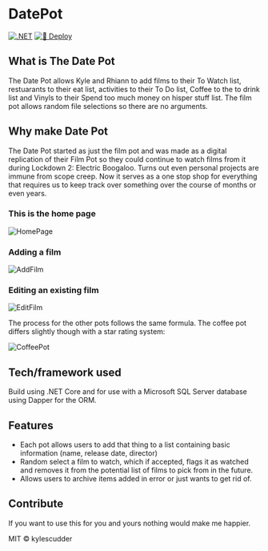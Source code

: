 # DatePot

[![.NET](https://github.com/kylescudder/DatePot/actions/workflows/dotnet.yml/badge.svg)](https://github.com/kylescudder/DatePot/actions/workflows/dotnet.yml)
[![🚀 Deploy](https://github.com/kylescudder/DatePot/actions/workflows/main.yml/badge.svg)](https://github.com/kylescudder/DatePot/actions/workflows/main.yml)

## What is The Date Pot
The Date Pot allows Kyle and Rhiann to add films to their To Watch list, restuarants to their eat list, activities to their To Do list, Coffee to the to drink list and Vinyls to their Spend too much money on hisper stuff list.
The film pot allows random file selections so there are no arguments.

## Why make Date Pot
The Date Pot started as just the film pot and was made as a digital replication of their Film Pot so they could continue to watch films from it during Lockdown 2: Electric Boogaloo. Turns out even personal projects are immune from scope creep.
Now it serves as a one stop shop for everything that requires us to keep track over something over the course of months or even years.

### This is the home page
![HomePage](https://i.imgur.com/VJnCxf9.png)

### Adding a film
![AddFilm](https://i.imgur.com/8b6fL0P.png)

### Editing an existing film
![EditFilm](https://i.imgur.com/znTsnvs.png)

The process for the other pots follows the same formula. The coffee pot differs slightly though with a star rating system:

![CoffeePot](https://i.imgur.com/kDnLqD9.png)

## Tech/framework used
Build using .NET Core and for use with a Microsoft SQL Server database using Dapper for the ORM.

## Features
- Each pot allows users to add that thing to a list containing basic information (name, release date, director)
- Random select a film to watch, which if accepted, flags it as watched and removes it from the potential list of films to pick from in the future.
- Allows users to archive items added in error or just wants to get rid of.

## Contribute
If you want to use this for you and yours nothing would make me happier.

MIT © kylescudder

